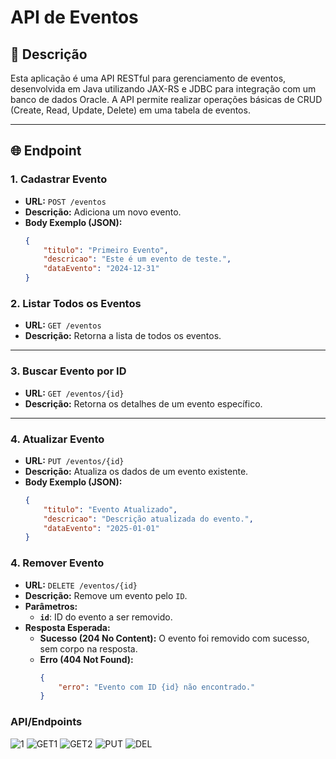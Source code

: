 # API de Eventos

## 📖 Descrição
Esta aplicação é uma API RESTful para gerenciamento de eventos, desenvolvida em Java utilizando JAX-RS e JDBC para integração com um banco de dados Oracle. A API permite realizar operações básicas de CRUD (Create, Read, Update, Delete) em uma tabela de eventos.


---

## 🌐 Endpoint
### 1. **Cadastrar Evento**
- **URL:** `POST /eventos`
- **Descrição:** Adiciona um novo evento.
- **Body Exemplo (JSON):**
  ```json
  {
      "titulo": "Primeiro Evento",
      "descricao": "Este é um evento de teste.",
      "dataEvento": "2024-12-31"
  }
### 2. **Listar Todos os Eventos**
- **URL:** `GET /eventos`
- **Descrição:** Retorna a lista de todos os eventos.

---

### 3. **Buscar Evento por ID**
- **URL:** `GET /eventos/{id}`
- **Descrição:** Retorna os detalhes de um evento específico.

---

### 4. **Atualizar Evento**
- **URL:** `PUT /eventos/{id}`
- **Descrição:** Atualiza os dados de um evento existente.
- **Body Exemplo (JSON):**
  ```json
  {
      "titulo": "Evento Atualizado",
      "descricao": "Descrição atualizada do evento.",
      "dataEvento": "2025-01-01"
  }

### 4. **Remover Evento**
- **URL:** `DELETE /eventos/{id}`
- **Descrição:** Remove um evento pelo `ID`.
- **Parâmetros:**
  - **`id`**: ID do evento a ser removido.
- **Resposta Esperada:**
  - **Sucesso (204 No Content):** O evento foi removido com sucesso, sem corpo na resposta.
  - **Erro (404 Not Found):**
    ```json
    {
        "erro": "Evento com ID {id} não encontrado."
    }


### API/Endpoints

![1](https://github.com/user-attachments/assets/693db932-d5ce-4ff8-a74d-d03db5e16b16)
![GET1](https://github.com/user-attachments/assets/ce4fb5b3-d5e5-4b23-9e46-978fcfc833ed)
![GET2](https://github.com/user-attachments/assets/b011626e-45b2-4d7c-aec9-dfd779f98d00)
![PUT](https://github.com/user-attachments/assets/61300fc0-fbeb-49c0-8091-9fbba41145e0)
![DEL](https://github.com/user-attachments/assets/f09c6adb-4ef3-43a6-960e-da627a305b18)


